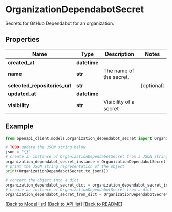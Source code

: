 # OrganizationDependabotSecret

Secrets for GitHub Dependabot for an organization.

## Properties

Name | Type | Description | Notes
------------ | ------------- | ------------- | -------------
**created_at** | **datetime** |  | 
**name** | **str** | The name of the secret. | 
**selected_repositories_url** | **str** |  | [optional] 
**updated_at** | **datetime** |  | 
**visibility** | **str** | Visibility of a secret | 

## Example

```python
from openapi_client.models.organization_dependabot_secret import OrganizationDependabotSecret

# TODO update the JSON string below
json = "{}"
# create an instance of OrganizationDependabotSecret from a JSON string
organization_dependabot_secret_instance = OrganizationDependabotSecret.from_json(json)
# print the JSON string representation of the object
print(OrganizationDependabotSecret.to_json())

# convert the object into a dict
organization_dependabot_secret_dict = organization_dependabot_secret_instance.to_dict()
# create an instance of OrganizationDependabotSecret from a dict
organization_dependabot_secret_from_dict = OrganizationDependabotSecret.from_dict(organization_dependabot_secret_dict)
```
[[Back to Model list]](../README.md#documentation-for-models) [[Back to API list]](../README.md#documentation-for-api-endpoints) [[Back to README]](../README.md)


